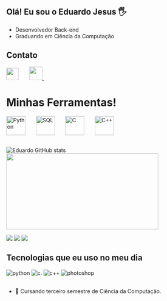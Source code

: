 ## Olá! Eu sou o Eduardo Jesus 🖐️

- Desenvolvedor Back-end
- Graduando em Ciência da Computação

<h2>Contato</h2>

<a href="https://www.linkedin.com/in/eduardojesusperes/"><img width="32px" src="https://i.imgur.com/AcHYLap.png" /></a>
  &#8287;&#8287;&#8287;&#8287;&#8287;
   <a href="https://www.instagram.com/eduardojezus/">
     <img width="35px" src="https://i.imgur.com/6BYHKps.png" />
   </a>
     &#8287;&#8287;&#8287;&#8287;&#8287;
   </a>
 </div>

</div>

<div>
<h1>Minhas Ferramentas!</h1>
<div>
<img align="center" alt="Python" height="50" width"50" src="https://cdn.jsdelivr.net/gh/devicons/devicon@latest/icons/python/python-original.svg" />
  &#8287;&#8287;&#8287;&#8287;&#8287;
<img align="center" alt="SQL" height="50" width"50" src="https://cdn.jsdelivr.net/gh/devicons/devicon@latest/icons/azuresqldatabase/azuresqldatabase-original.svg" />
  &#8287;&#8287;&#8287;&#8287;&#8287;
<img align="center" alt="C" height="50" width"50" src="https://cdn.jsdelivr.net/gh/devicons/devicon@latest/icons/c/c-original.svg" />
  &#8287;&#8287;&#8287;&#8287;&#8287;
<img align="center" alt="C++" height="50" width"50" src="https://cdn.jsdelivr.net/gh/devicons/devicon@latest/icons/cplusplus/cplusplus-original.svg" />
  &#8287;&#8287;&#8287;&#8287;&#8287;
<link rel="stylesheet" type='text/css' href="https://cdn.jsdelivr.net/gh/devicons/devicon@latest/devicon.min.css" />
<i class="devicon-azuresqldatabase-plain colored"></i>
  &#8287;&#8287;&#8287;&#8287;&#8287;  
</div style="display: inline_block"><br>

![Eduardo GitHub stats](https://github-readme-stats.vercel.app/api?username=EdwJezus&show_icons=true&theme=react&count_private=true)
 <img height="200px" width="400px" src="https://github-readme-stats.vercel.app/api/top-langs/?username=EdwJezus&layout=compact&langs_count=7&hide_border=true&title_color=FFf&icon_color=66cC00&text_color=fFF&bg_color=080909"/>

<div> 
  <a href = "mailto:eduuhjesus14@gmail.com"><img src="https://img.shields.io/badge/-Gmail-%23333?style=for-the-badge&logo=gmail&logoColor=white" target="_blank"></a>
  <a href="https://www.linkedin.com/in/eduardo-jesus-932342268" target="_blank"><img src="https://img.shields.io/badge/-LinkedIn-%230077B5?style=for-the-badge&logo=linkedin&logoColor=white" target="_blank"></a> 
  <a href="https://replit.com/@EduardoJezus" target="_blank"><img src="https://img.shields.io/badge/replit-667881?style=for-the-badge&logo=replit&logoColor=white" target="_blank"></a> 
</div>

## Tecnologias que eu uso no meu dia
<div style="display: inline_block">
  
  <img align="center" alt="python" src="https://img.shields.io/badge/Python-FFD966?style=for-the-badge&logo=python&logoColor=black" />
  <img align="center" alt="c." src="https://img.shields.io/badge/C-00599C?style=for-the-badge&logo=c&logoColor=white" />
  <img align="center" alt="c++" src="https://img.shields.io/badge/c++-00599C?style=for-the-badge&logo=c%2B%2B&logoColor=white"/>
  <img align="center" alt="photoshop" src="https://img.shields.io/badge/Adobe%20Photoshop-31A8FF?style=for-the-badge&logo=Adobe%20Photoshop&logoColor=black"/>
  
</div><br/>

- 📒 Cursando terceiro semestre de Ciência da Computação.
